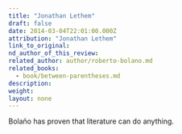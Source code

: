 ```yaml
---
title: "Jonathan Lethem"
draft: false
date: 2014-03-04T22:01:00.000Z
attribution: "Jonathan Lethem"
link_to_original:
nd_author_of_this_review:
related_author: author/roberto-bolano.md
related_books:
  - book/between-parentheses.md
description:
weight:
layout: none
---
```

Bolaño has proven that literature can do anything.

